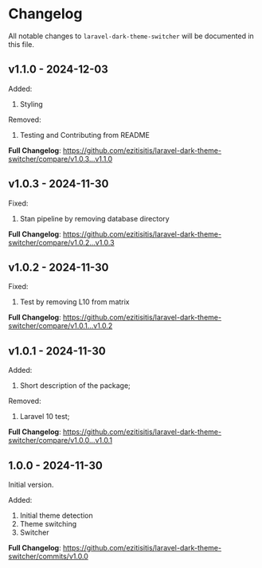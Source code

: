 # Changelog

All notable changes to `laravel-dark-theme-switcher` will be documented in this file.

## v1.1.0 - 2024-12-03

Added:

1. Styling

Removed:

1. Testing and Contributing from README

**Full Changelog**: https://github.com/ezitisitis/laravel-dark-theme-switcher/compare/v1.0.3...v1.1.0

## v1.0.3 - 2024-11-30

Fixed:

1. Stan pipeline by removing database directory

**Full Changelog**: https://github.com/ezitisitis/laravel-dark-theme-switcher/compare/v1.0.2...v1.0.3

## v1.0.2 - 2024-11-30

Fixed:

1. Test by removing L10 from matrix

**Full Changelog**: https://github.com/ezitisitis/laravel-dark-theme-switcher/compare/v1.0.1...v1.0.2

## v1.0.1 - 2024-11-30

Added:

1. Short description of the package;

Removed:

1. Laravel 10 test;

**Full Changelog**: https://github.com/ezitisitis/laravel-dark-theme-switcher/compare/v1.0.0...v1.0.1

## 1.0.0 - 2024-11-30

Initial version.

Added:

1. Initial theme detection
2. Theme switching
3. Switcher

**Full Changelog**: https://github.com/ezitisitis/laravel-dark-theme-switcher/commits/v1.0.0
